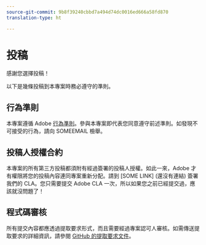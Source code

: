 ```yaml
---
source-git-commit: 9b8f39240cbbd7a494d74dc0016ed666a58fd870
translation-type: ht

---
```

# 投稿

感謝您選擇投稿！

以下是幾條投稿到本專案時務必遵守的準則。

## 行為準則

本專案遵循 Adobe [行為準則](https://git.corp.adobe.com/OpenSourceAdvisoryBoard/starter-repo/blob/master/CODE_OF_CONDUCT.md)。參與本專案即代表您同意遵守前述準則。如發現不可接受的行為，請向 SOMEEMAIL 檢舉。

## 投稿人授權合約

本專案的所有第三方投稿都須附有經過簽署的投稿人授權。如此一來，Adobe 才有權限將您的投稿內容連同專案重新分配。請到 [SOME LINK] (還沒有連結) 簽署我們的 CLA。您只需要提交 Adobe CLA 一次，所以如果您之前已經提交過，應該就沒問題了！

## 程式碼審核

所有提交內容都應透過提取要求形式，而且需要經過專案認可人審核。如需傳送提取要求的詳細資訊，請參閱 [GitHub 的提取要求文件](https://help.github.com/articles/about-pull-requests/)。
